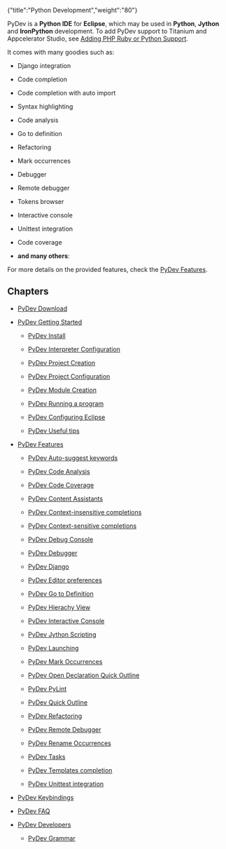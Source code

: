 {"title":"Python Development","weight":"80"} 

PyDev is a **Python IDE** for **Eclipse**, which may be used in **Python**, **Jython** and **IronPython** development. To add PyDev support to Titanium and Appcelerator Studio, see [Adding PHP Ruby or Python Support](/docs/appc/Axway_Appcelerator_Studio/Axway_Appcelerator_Studio_Getting_Started/Adding_PHP_Ruby_or_Python_Support/).

It comes with many goodies such as:

*   Django integration
    
*   Code completion
    
*   Code completion with auto import
    
*   Syntax highlighting
    
*   Code analysis
    
*   Go to definition
    
*   Refactoring
    
*   Mark occurrences
    
*   Debugger
    
*   Remote debugger
    
*   Tokens browser
    
*   Interactive console
    
*   Unittest integration
    
*   Code coverage
    
*   **and many others**:
    

For more details on the provided features, check the [PyDev Features](/docs/appc/Axway_Appcelerator_Studio/Axway_Appcelerator_Studio_Guide/Web_Development/Python_Development/PyDev_Features/).

## Chapters

*   [PyDev Download](/docs/appc/Axway_Appcelerator_Studio/Axway_Appcelerator_Studio_Guide/Web_Development/Python_Development/PyDev_Download/)
    
*   [PyDev Getting Started](/docs/appc/Axway_Appcelerator_Studio/Axway_Appcelerator_Studio_Guide/Web_Development/Python_Development/PyDev_Getting_Started/)
    
    *   [PyDev Install](/docs/appc/Axway_Appcelerator_Studio/Axway_Appcelerator_Studio_Guide/Web_Development/Python_Development/PyDev_Getting_Started/PyDev_Install/)
        
    *   [PyDev Interpreter Configuration](/docs/appc/Axway_Appcelerator_Studio/Axway_Appcelerator_Studio_Guide/Web_Development/Python_Development/PyDev_Getting_Started/PyDev_Interpreter_Configuration/)
        
    *   [PyDev Project Creation](/docs/appc/Axway_Appcelerator_Studio/Axway_Appcelerator_Studio_Guide/Web_Development/Python_Development/PyDev_Getting_Started/PyDev_Project_Creation/)
        
    *   [PyDev Project Configuration](/docs/appc/Axway_Appcelerator_Studio/Axway_Appcelerator_Studio_Guide/Web_Development/Python_Development/PyDev_Getting_Started/PyDev_Project_Configuration/)
        
    *   [PyDev Module Creation](/docs/appc/Axway_Appcelerator_Studio/Axway_Appcelerator_Studio_Guide/Web_Development/Python_Development/PyDev_Getting_Started/PyDev_Module_Creation/)
        
    *   [PyDev Running a program](/docs/appc/Axway_Appcelerator_Studio/Axway_Appcelerator_Studio_Guide/Web_Development/Python_Development/PyDev_Getting_Started/PyDev_Running_a_program/)
        
    *   [PyDev Configuring Eclipse](/docs/appc/Axway_Appcelerator_Studio/Axway_Appcelerator_Studio_Guide/Web_Development/Python_Development/PyDev_Getting_Started/PyDev_Configuring_Eclipse/)
        
    *   [PyDev Useful tips](/docs/appc/Axway_Appcelerator_Studio/Axway_Appcelerator_Studio_Guide/Web_Development/Python_Development/PyDev_Getting_Started/PyDev_Useful_tips/)
        
*   [PyDev Features](/docs/appc/Axway_Appcelerator_Studio/Axway_Appcelerator_Studio_Guide/Web_Development/Python_Development/PyDev_Features/)
    
    *   [PyDev Auto-suggest keywords](/docs/appc/Axway_Appcelerator_Studio/Axway_Appcelerator_Studio_Guide/Web_Development/Python_Development/PyDev_Features/PyDev_Auto-suggest_keywords/)
        
    *   [PyDev Code Analysis](/docs/appc/Axway_Appcelerator_Studio/Axway_Appcelerator_Studio_Guide/Web_Development/Python_Development/PyDev_Features/PyDev_Code_Analysis/)
        
    *   [PyDev Code Coverage](/docs/appc/Axway_Appcelerator_Studio/Axway_Appcelerator_Studio_Guide/Web_Development/Python_Development/PyDev_Features/PyDev_Code_Coverage/)
        
    *   [PyDev Content Assistants](/docs/appc/Axway_Appcelerator_Studio/Axway_Appcelerator_Studio_Guide/Web_Development/Python_Development/PyDev_Features/PyDev_Content_Assistants/)
        
    *   [PyDev Context-insensitive completions](/docs/appc/Axway_Appcelerator_Studio/Axway_Appcelerator_Studio_Guide/Web_Development/Python_Development/PyDev_Features/PyDev_Context-insensitive_completions/)
        
    *   [PyDev Context-sensitive completions](/docs/appc/Axway_Appcelerator_Studio/Axway_Appcelerator_Studio_Guide/Web_Development/Python_Development/PyDev_Features/PyDev_Context-sensitive_completions/)
        
    *   [PyDev Debug Console](/docs/appc/Axway_Appcelerator_Studio/Axway_Appcelerator_Studio_Guide/Web_Development/Python_Development/PyDev_Features/PyDev_Debug_Console/)
        
    *   [PyDev Debugger](/docs/appc/Axway_Appcelerator_Studio/Axway_Appcelerator_Studio_Guide/Web_Development/Python_Development/PyDev_Features/PyDev_Debugger/)
        
    *   [PyDev Django](/docs/appc/Axway_Appcelerator_Studio/Axway_Appcelerator_Studio_Guide/Web_Development/Python_Development/PyDev_Features/PyDev_Django/)
        
    *   [PyDev Editor preferences](/docs/appc/Axway_Appcelerator_Studio/Axway_Appcelerator_Studio_Guide/Web_Development/Python_Development/PyDev_Features/PyDev_Editor_preferences/)
        
    *   [PyDev Go to Definition](/docs/appc/Axway_Appcelerator_Studio/Axway_Appcelerator_Studio_Guide/Web_Development/Python_Development/PyDev_Features/PyDev_Go_to_Definition/)
        
    *   [PyDev Hierachy View](/docs/appc/Axway_Appcelerator_Studio/Axway_Appcelerator_Studio_Guide/Web_Development/Python_Development/PyDev_Features/PyDev_Hierachy_View/)
        
    *   [PyDev Interactive Console](/docs/appc/Axway_Appcelerator_Studio/Axway_Appcelerator_Studio_Guide/Web_Development/Python_Development/PyDev_Features/PyDev_Interactive_Console/)
        
    *   [PyDev Jython Scripting](/docs/appc/Axway_Appcelerator_Studio/Axway_Appcelerator_Studio_Guide/Web_Development/Python_Development/PyDev_Features/PyDev_Jython_Scripting/)
        
    *   [PyDev Launching](/docs/appc/Axway_Appcelerator_Studio/Axway_Appcelerator_Studio_Guide/Web_Development/Python_Development/PyDev_Features/PyDev_Launching/)
        
    *   [PyDev Mark Occurrences](/docs/appc/Axway_Appcelerator_Studio/Axway_Appcelerator_Studio_Guide/Web_Development/Python_Development/PyDev_Features/PyDev_Mark_Occurrences/)
        
    *   [PyDev Open Declaration Quick Outline](/docs/appc/Axway_Appcelerator_Studio/Axway_Appcelerator_Studio_Guide/Web_Development/Python_Development/PyDev_Features/PyDev_Open_Declaration_Quick_Outline/)
        
    *   [PyDev PyLint](/docs/appc/Axway_Appcelerator_Studio/Axway_Appcelerator_Studio_Guide/Web_Development/Python_Development/PyDev_Features/PyDev_PyLint/)
        
    *   [PyDev Quick Outline](/docs/appc/Axway_Appcelerator_Studio/Axway_Appcelerator_Studio_Guide/Web_Development/Python_Development/PyDev_Features/PyDev_Quick_Outline/)
        
    *   [PyDev Refactoring](/docs/appc/Axway_Appcelerator_Studio/Axway_Appcelerator_Studio_Guide/Web_Development/Python_Development/PyDev_Features/PyDev_Refactoring/)
        
    *   [PyDev Remote Debugger](/docs/appc/Axway_Appcelerator_Studio/Axway_Appcelerator_Studio_Guide/Web_Development/Python_Development/PyDev_Features/PyDev_Remote_Debugger/)
        
    *   [PyDev Rename Occurrences](/docs/appc/Axway_Appcelerator_Studio/Axway_Appcelerator_Studio_Guide/Web_Development/Python_Development/PyDev_Features/PyDev_Rename_Occurrences/)
        
    *   [PyDev Tasks](/docs/appc/Axway_Appcelerator_Studio/Axway_Appcelerator_Studio_Guide/Web_Development/Python_Development/PyDev_Features/PyDev_Tasks/)
        
    *   [PyDev Templates completion](/docs/appc/Axway_Appcelerator_Studio/Axway_Appcelerator_Studio_Guide/Web_Development/Python_Development/PyDev_Features/PyDev_Templates_completion/)
        
    *   [PyDev Unittest integration](/docs/appc/Axway_Appcelerator_Studio/Axway_Appcelerator_Studio_Guide/Web_Development/Python_Development/PyDev_Features/PyDev_Unittest_integration/)
        
*   [PyDev Keybindings](/docs/appc/Axway_Appcelerator_Studio/Axway_Appcelerator_Studio_Guide/Web_Development/Python_Development/PyDev_Keybindings/)
    
*   [PyDev FAQ](/docs/appc/Axway_Appcelerator_Studio/Axway_Appcelerator_Studio_Guide/Web_Development/Python_Development/PyDev_FAQ/)
    
*   [PyDev Developers](/docs/appc/Axway_Appcelerator_Studio/Axway_Appcelerator_Studio_Guide/Web_Development/Python_Development/PyDev_Developers/)
    
    *   [PyDev Grammar](/docs/appc/Axway_Appcelerator_Studio/Axway_Appcelerator_Studio_Guide/Web_Development/Python_Development/PyDev_Developers/PyDev_Grammar/)